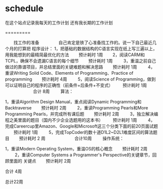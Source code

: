 schedule
========

在这个站点记录我每天的工作计划
还有我长期的工作计划

=========

　　找工作的准备
　　
　　自己肯定是铁了心准备找工作的。说一下自己最近几个月的打算把
程序设计：
1，把基础的数据结构的C语言实现在纸上写三遍以上，用我能想到的最精简最优化的方法
　　预计耗时 1周　　
2，阅读CARM和TCPL，确保不会遗漏C语言的每个细节
　　预计耗时 1周
　　
3，重温之前自己做过的靠谱项目，并总结里面的关键难题和解决思路
　　预计耗时 1周
　　
4，重读Writing Solid Code、Elements of Programming、Practice of programming
　　预计耗时 4周
　　
5，阅读Science of Programming，做到可以证明自己的程序的正确性（前条件+后条件+不变式）
　　预计耗时 1周
　　
　　
　　合计 8周
　　
算法：

1，重读Algorithm Design Manual，重点阅读Dynamic Programming和Backtraverse
　　预计耗时 2周
　　
2，重读Programming Pearls和More Programming Pearls，并完成所有课后题
　　预计耗时 2周
　　
3，独立解决编程之美里面的题目（国内不少企业选题用的这本书）
　　预计耗时 1周
　　
4，完成Careercup里Amazon、Google和Microsoft这三个分类下面的前20页面试题
　　预计耗时 1周
　　
5，完成TopCoder的数十道D1L2~D2L1难度区间的算法题目
　　预计耗时 2 周
　　
　　
　　合计10周
　　
操作系统：

1，重读Modern Operating System，重温OS的核心概念
　　预计耗时 2周
　　
2，重读Computer Systems a Programmer's Perspective的关键章节，回顾里面的
关键点
　　预计耗时 2周
　　

 合计 4周
 

总计22周

